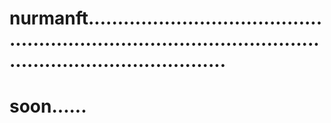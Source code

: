 # nurmanft..................................................................................................................................
# soon......
